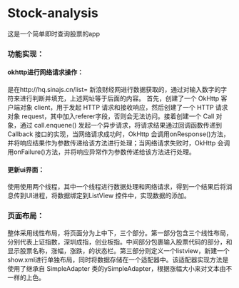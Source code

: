 # Stock-analysis
这是一个简单即时查询股票的app

### 功能实现：

#### okhttp进行网络请求操作：

是在http://hq.sinajs.cn/list= 新浪财经网进行数据获取的，通过对输入数字的字符来进行判断并填充，上述网址等于后面的内容。
首先，创建了一个 OkHttp 客户端对象 client，用于发起 HTTP 请求和接收响应，然后创建了一个 HTTP 请求对象 request，其中加入referer字段，否则会无法访问。接着创建一个 Call 对象，通过 call.enquene() 发起一个异步请求，将请求结果通过回调函数传递到 Callback 接口的实现，当网络请求成功时，OkHttp 会调用onResponse()方法，并将响应结果作为参数传递给该方法进行处理；当网络请求失败时，OkHttp 会调用onFailure()方法，并将响应异常作为参数传递给该方法进行处理。

#### 更新ui界面：

使用使用两个线程，其中一个线程进行数据处理和网络请求，得到一个结果后将消息传到UI进程，将数据绑定到ListView 控件中，实现数据的添加。


### 页面布局：

整体采用线性布局，将页面分为上中下，三个部分。第一部分包含三个线性布局，分别代表上证指数，深圳成指，创业板指。中间部分包裹输入股票代码的部分，和显示股票名称，涨幅，涨跌，的状态栏。第三部分则定义一个listview，新建一个show.xml进行单独布局，同时将数据存储在一个适配器中。该适配器实现方法是使用了继承自 SimpleAdapter 类的ySimpleAdapter，根据涨幅大小来对文本由不一样的上色。

